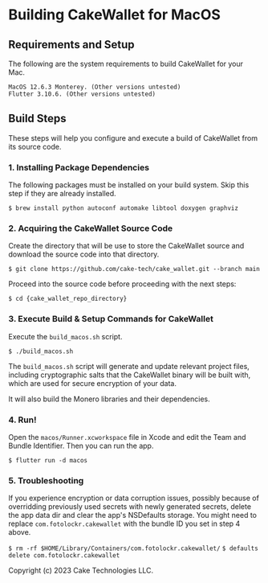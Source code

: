 # Building CakeWallet for MacOS

## Requirements and Setup

The following are the system requirements to build CakeWallet for your Mac.

```
MacOS 12.6.3 Monterey. (Other versions untested)
Flutter 3.10.6. (Other versions untested)
```

## Build Steps

These steps will help you configure and execute a build of CakeWallet from its source code.

### 1. Installing Package Dependencies

The following packages must be installed on your build system.
Skip this step if they are already installed.

`$ brew install python autoconf automake libtool doxygen graphviz`

### 2. Acquiring the CakeWallet Source Code

Create the directory that will be use to store the CakeWallet source and download the source code into that directory.

`$ git clone https://github.com/cake-tech/cake_wallet.git --branch main`

Proceed into the source code before proceeding with the next steps:

`$ cd {cake_wallet_repo_directory}`

### 3. Execute Build & Setup Commands for CakeWallet

Execute the `build_macos.sh` script.

`$ ./build_macos.sh`

The `build_macos.sh` script will generate and update relevant project files, including cryptographic salts that the CakeWallet binary will be built with, which are used for secure encryption of your data.

It will also build the Monero libraries and their dependencies.

### 4. Run!

Open the `macos/Runner.xcworkspace` file in Xcode and edit the Team and Bundle Identifier.
Then you can run the app.

`$ flutter run -d macos`

### 5. Troubleshooting

If you experience encryption or data corruption issues, possibly because of overridding previously used secrets with newly generated secrets, delete the app data dir and clear the app's NSDefaults storage. You might need to replace `com.fotolockr.cakewallet` with the bundle ID you set in step 4 above.

`$ rm -rf $HOME/Library/Containers/com.fotolockr.cakewallet/`
`$ defaults delete com.fotolockr.cakewallet`

Copyright (c) 2023 Cake Technologies LLC.
